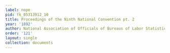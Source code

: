 ```yaml
---
label: nope
pid: fk_05313912_10
title: Proceedings of the Ninth National Convention pt. 2
year: '1892'
author: National Association of Officials of Bureaus of Labor Statistics
order: '121'
layout: single
collection: documents
---
```

